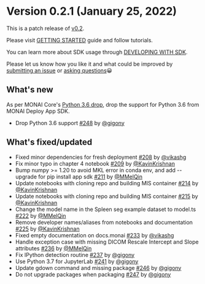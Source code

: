 # Version 0.2.1 (January 25, 2022)

This is a patch release of [v0.2](https://docs.monai.io/projects/monai-deploy-app-sdk/en/latest/release_notes/v0.2.0.html#).

Please visit [GETTING STARTED](/getting_started/index) guide and follow tutorials.

You can learn more about SDK usage through [DEVELOPING WITH SDK](/developing_with_sdk/index).

Please let us know how you like it and what could be improved by [submitting an issue](https://github.com/Project-MONAI/monai-deploy-app-sdk/issues/new/choose) or [asking questions](https://github.com/Project-MONAI/monai-deploy-app-sdk/discussions)😀

## What's new

As per MONAI Core's [Python 3.6 drop](https://github.com/Project-MONAI/MONAI/pull/3536), drop the support for Python 3.6 from MONAI Deploy App SDK.

- Drop Python 3.6 support [#248](https://github.com/Project-MONAI/monai-deploy-app-sdk/pull/248) by [@gigony](https://github.com/gigony)

## What's fixed/updated

- Fixed minor dependencies for fresh deployment [#208](https://github.com/Project-MONAI/monai-deploy-app-sdk/pull/208) by [@vikashg](https://github.com/vikashg)
- Fix minor typo in chapter 4 notebook [#209](https://github.com/Project-MONAI/monai-deploy-app-sdk/pull/209) by [@KavinKrishnan](https://github.com/KavinKrishnan)
- Bump numpy >= 1.20 to avoid MKL error in conda env, and add --upgrade for pip install app sdk [#211](https://github.com/Project-MONAI/monai-deploy-app-sdk/pull/211) by [@MMelQin](https://github.com/MMelQin)
- Update notebooks with cloning repo and building MIS container [#214](https://github.com/Project-MONAI/monai-deploy-app-sdk/pull/214) by [@KavinKrishnan](https://github.com/KavinKrishnan)
- Update notebooks with cloning repo and building MIS container [#215](https://github.com/Project-MONAI/monai-deploy-app-sdk/pull/215) by [@KavinKrishnan](https://github.com/KavinKrishnan)
- Change the model name in the Spleen seg example dataset to model.ts [#222](https://github.com/Project-MONAI/monai-deploy-app-sdk/pull/222) by [@MMelQin](https://github.com/MMelQin)
- Remove developer names/aliases from notebooks and documentation [#225](https://github.com/Project-MONAI/monai-deploy-app-sdk/pull/225) by [@KavinKrishnan](https://github.com/KavinKrishnan)
- Fixed empty documentation on docs.monai [#233](https://github.com/Project-MONAI/monai-deploy-app-sdk/pull/233) by [@vikashg](https://github.com/vikashg)
- Handle exception case with missing DICOM Rescale Intercept and Slope attributes [#236](https://github.com/Project-MONAI/monai-deploy-app-sdk/pull/236) by [@MMelQin](https://github.com/MMelQin)
- Fix IPython detection routine [#237](https://github.com/Project-MONAI/monai-deploy-app-sdk/pull/237) by [@gigony](https://github.com/gigony)
- Use Python 3.7 for JupyterLab [#241](https://github.com/Project-MONAI/monai-deploy-app-sdk/pull/241) by [@gigony](https://github.com/gigony)
- Update gdown command and missing package [#246](https://github.com/Project-MONAI/monai-deploy-app-sdk/pull/246) by [@gigony](https://github.com/gigony)
- Do not upgrade packages when packaging [#247](https://github.com/Project-MONAI/monai-deploy-app-sdk/pull/247) by [@gigony](https://github.com/gigony)
